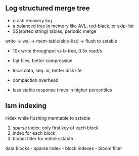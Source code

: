 ---
---
## Log structured merge tree
- crash recovery log
- a balanced tree in memory like AVL, red-black, or skip-list
- SS(sorted string) tables, periodic merge

write -> wal -> mem-table(skip-list) -> flush to sstable

- 10x write throughput vs b-tree, 0.5x read/s
- flat files, better compression
- local data, seq. io, better disk life

- compaction overhead
- less stable response times in higher percentiles

## lsm indexing

index while flushing memtable to sstable
1. sparse index: only first key of each block
2. index for each block
3. bloom filter for entire sstable

data blocks - sparse index - block indexes - bloom filter
